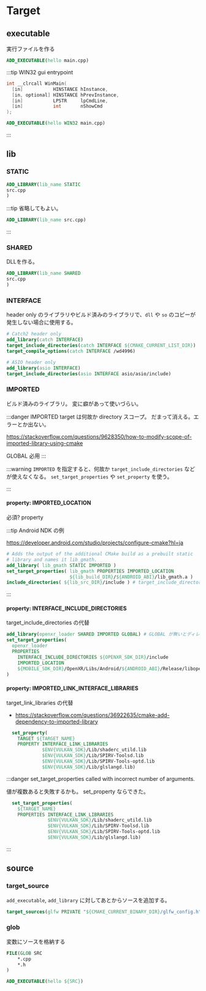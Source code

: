 # Target

## executable

実行ファイルを作る

```cmake
ADD_EXECUTABLE(hello main.cpp)
```

:::tip WIN32 gui entrypoint

```c
int __clrcall WinMain(
  [in]           HINSTANCE hInstance,
  [in, optional] HINSTANCE hPrevInstance,
  [in]           LPSTR     lpCmdLine,
  [in]           int       nShowCmd
);
```

```CMake
ADD_EXECUTABLE(hello WIN32 main.cpp)
```

:::

## lib

### STATIC

```CMake
ADD_LIBRARY(lib_name STATIC
src.cpp
)
```

:::tip 省略してもよい。

```CMake
ADD_LIBRARY(lib_name src.cpp)
```

:::

### SHARED

DLLを作る。

```CMake
ADD_LIBRARY(lib_name SHARED
src.cpp
)
```

### INTERFACE

header only のライブラリやビルド済みのライブラリで、`dll` や `so` のコピーが発生しない場合に使用する。

```CMake
# Catch2 header only
add_library(catch INTERFACE)
target_include_directories(catch INTERFACE ${CMAKE_CURRENT_LIST_DIR})
target_compile_options(catch INTERFACE /wd4996)
```

```CMake
# ASIO header only
add_library(asio INTERFACE)
target_include_directories(asio INTERFACE asio/asio/include)
```

### IMPORTED

ビルド済みのライブラリ。
変に癖があって使いづらい。

:::danger
IMPORTED target は何故か directory スコープ。
だまって消える。エラーとか出ない。

https://stackoverflow.com/questions/9628350/how-to-modify-scope-of-imported-library-using-cmake

GLOBAL 必用
:::

:::warning
`IMPORTED` を指定すると、何故か `target_include_directories` などが使えなくなる。
`set_target_properties` や `set_property` を使う。

:::

#### property: IMPORTED_LOCATION

必須? property

:::tip Android NDK の例

https://developer.android.com/studio/projects/configure-cmake?hl=ja

```cmake
# Adds the output of the additional CMake build as a prebuilt static
# library and names it lib_gmath.
add_library( lib_gmath STATIC IMPORTED )
set_target_properties( lib_gmath PROPERTIES IMPORTED_LOCATION
                       ${lib_build_DIR}/${ANDROID_ABI}/lib_gmath.a )
include_directories( ${lib_src_DIR}/include ) # target_include_directories を回避しているぽい
```
:::

#### property: INTERFACE_INCLUDE_DIRECTORIES

target_include_directories の代替

```CMake
add_library(openxr_loader SHARED IMPORTED GLOBAL) # GLOBAL が無いとディレクトリスコープ。
set_target_properties(
  openxr_loader
  PROPERTIES
    INTERFACE_INCLUDE_DIRECTORIES ${OPENXR_SDK_DIR}/include
    IMPORTED_LOCATION
    ${MOBILE_SDK_DIR}/OpenXR/Libs/Android/${ANDROID_ABI}/Release/libopenxr_loader.so
)
```

#### property: IMPORTED_LINK_INTERFACE_LIBRARIES

target_link_libraries の代替

- https://stackoverflow.com/questions/36922635/cmake-add-dependency-to-imported-library

```cmake
  set_property(
    TARGET ${TARGET_NAME}
    PROPERTY INTERFACE_LINK_LIBRARIES
             $ENV{VULKAN_SDK}/Lib/shaderc_utild.lib
             $ENV{VULKAN_SDK}/Lib/SPIRV-Toolsd.lib
             $ENV{VULKAN_SDK}/Lib/SPIRV-Tools-optd.lib
             $ENV{VULKAN_SDK}/Lib/glslangd.lib)
```

:::danger set_target_properties called with incorrect number of arguments. 

値が複数あると失敗するかも。
set_property ならできた。

```cmake
  set_target_properties(
    ${TARGET_NAME}
    PROPERTIES INTERFACE_LINK_LIBRARIES 
               $ENV{VULKAN_SDK}/Lib/shaderc_utild.lib
               $ENV{VULKAN_SDK}/Lib/SPIRV-Toolsd.lib
               $ENV{VULKAN_SDK}/Lib/SPIRV-Tools-optd.lib
               $ENV{VULKAN_SDK}/Lib/glslangd.lib)
```

:::

## source
### target_source

`add_executable`, `add_library` に対してあとからソースを追加する。

```CMake
target_sources(glfw PRIVATE "${CMAKE_CURRENT_BINARY_DIR}/glfw_config.h")
```

### glob

変数にソースを格納する

```CMake
FILE(GLOB SRC
    *.cpp
    *.h
)

ADD_EXECUTABLE(hello ${SRC})
```
